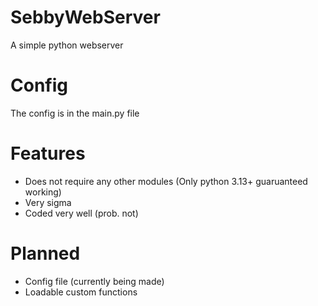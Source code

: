 # SebbyWebServer
A simple python webserver
# Config
The config is in the main.py file
# Features
 - Does not require any other modules (Only python 3.13+ guaruanteed working)
 - Very sigma
 - Coded very well (prob. not)
# Planned
 - Config file (currently being made)
 - Loadable custom functions
